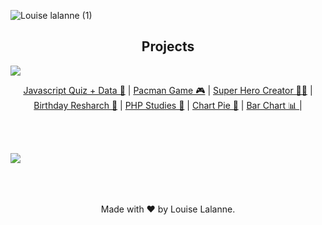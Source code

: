 ![Louise lalanne (1)](https://user-images.githubusercontent.com/100588945/161456270-5ce60fe8-2013-47ae-86b8-d3887a5185c0.gif)

<h2 align="center"> Projects </h2>
<img src="https://img.shields.io/static/v1?label=Status&message=Complete&color=B57CFF&style=plastic&logo=ghost"class="media-object  img-responsive img-thumbnail">
<p align="center">
<a href="https://github.com/louiselalanne/JavascriptQuiz">Javascript Quiz + Data 🧠</a> | 
<a href="https://github.com/louiselalanne/PacmanGame">Pacman Game 🎮</a> | 
<a href="https://github.com/louiselalanne/criador-super-heroi">Super Hero Creator 🦸‍♀️</a> | 
<a href="https://github.com/louiselalanne/pesquisatemaaniversario">Birthday Resharch 🍰</a> |
<a href="https://github.com/louiselalanne/estudophp">PHP Studies 🐘</a> |
<a href="https://github.com/louiselalanne/vote2022">Chart Pie 🥧</a> |
<a href="https://github.com/louiselalanne/BarChart">Bar Chart 📊 </a> |
  
</br></br></p>
<img src="https://img.shields.io/static/v1?label=Status&message=In Progress&color=75BFF7&style=flat&logo=ghost"/>
<p align="center">
</br>
</br>
</br>
Made with ❤️ by Louise Lalanne.
</p>
